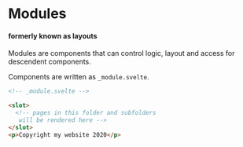 # Modules

#### formerly known as layouts

Modules are components that can control logic, layout and access for descendent components.

Components are written as `_module.svelte`.

```html
<!-- _module.svelte -->

<slot>
  <!-- pages in this folder and subfolders
   will be rendered here -->
</slot>
<p>Copyright my website 2020</p>
```
